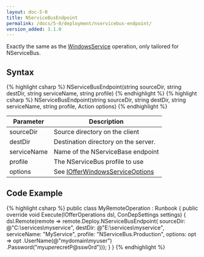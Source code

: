 ```yaml
---
layout: doc-5-0
title: NServiceBusEndpoint
permalink: /docs/5-0/deployment/nservicebus-endpoint/
version_added: 3.1.0
---
```


Exactly the same as the [WindowsService](../windows-service/) operation, only tailored for NServiceBus.

## Syntax

{% highlight csharp %}
NServiceBusEndpoint(string sourceDir, string destDir, string serviceName, string profile)
{% endhighlight %}
{% highlight csharp %}
NServiceBusEndpoint(string sourceDir, string destDir, string serviceName, string profile, Action<IOfferWindowsServiceOptions> options)
{% endhighlight %}

<table>
	<thead>
		<tr>
			<th>Parameter</th>
			<th>Description</th>
		</tr>
	</thead>
	<tbody>
		<tr>
			<td>sourceDir</td>
			<td>Source directory on the client</td>
		</tr>
		<tr>
			<td>destDir</td>
			<td>Destination directory on the server.</td>
		</tr>
		<tr>
			<td>serviceName</td>
			<td>Name of the NServiceBase endpoint</td>
		</tr>
		<tr>
			<td>profile</td>
			<td>The NServiceBus profile to use</td>
		</tr>
		<tr>
			<td>options</td>
			<td>See <a href="../../options/IOfferWindowsServiceOptions/">IOfferWindowsServiceOptions</a></td>
		</tr>
	</tbody>
</table>

## Code Example

{% highlight csharp %}
public class MyRemoteOperation : Runbook
{
    public override void Execute(IOfferOperations dsl, ConDepSettings settings)
    {
        dsl.Remote(remote => remote.Deploy.NServiceBusEndpoint(
            sourceDir: @"C:\services\myservice",
            destDir: @"E:\services\myservice",
            serviceName: "MyService",
            profile: "NServiceBus.Production",
            options: opt => opt
                .UserName(@"mydomain\myuser")
                .Password("my$uper$ecretP@ssw0rd")));
    }
}
{% endhighlight %}
